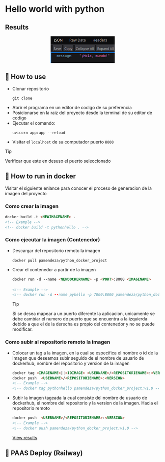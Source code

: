 # Hello world with python

## Results
<p align="center">
    <img src="./public/img/results.png" alt="Hello from javascript">
</p>

## :open_book: How to use
* Clonar repositorio
    ```
    git clone
    ```
* Abrir el programa en un editor de codigo de su preferencia
* Posicionarse en la raiz del proyecto desde la terminal de su editor de codigo
* Ejecutar el comando: 
    ```
    uvicorn app:app --reload
    ```
* Visitar el `localhost` de su computador puerto `8000`
> [!TIP]
> Verificar que este en desuso el puerto seleccionado

## :rocket: How to run in docker
Visitar el siguiente enlance para conocer el proceso de generacion de la imagen del proyecto
### Como crear la imagen
```html
docker build -t <NEWIMAGENAME> .
<!-- Example -->
<!-- docker build -t pythonhello . -->
```
### Como ejecutar la imagen (Contenedor)
* Descargar del repositorio remoto la imagen

    `docker pull pamendeza/python_docker_project `
* Crear el contenedor a partir de la imagen
    ```html
    docker run -d --name <NEWDOCKERNAME> -p <PORT>:8000 <IMAGENAME>

    <!-- Example -->
    <!-- docker run -d --name pyhello -p 7000:8000 pamendeza/python_docker_project:v1.0 -->
    ```
    > [!TIP]
    > Si se desea mapear a un puerto diferente la aplicacion, unicamente se debe cambiar el numero de puerto que se encuentra a la izquierda debido a que el de la derecha es propio del contenedor y no se puede modificar.
### Como subir al repositorio remoto la imagen
* Colocar un tag a la imagen, en la cual se especifica el nombre o id de la imagen que deseamos subir seguido de el nombre de usuario de dockerhub, nombre del repositorio y version de la imagen
    ```html
    docker tag <IMAGENAME>||<IDIMAGE> <USERNAME>/<REPOSITORIENAME>:<VERSION>
    docker push  <USERNAME>/<REPOSITORIENAME>:<VERSION>
    <!-- Example -->
    <!-- docker tag pythonhello pamendeza/python_docker_project:v1.0 -->
    ```
* Subir la imagen tageada la cual consiste del nombre de usuario de dockerhub, el nombre del repositorio y la version de la imagen. Hacia el repositorio remoto
    ```html
    docker push  <USERNAME>/<REPOSITORIENAME>:<VERSION>
    <!-- Example -->
    <!-- docker push pamendeza/python_docker_project:v1.0 -->
    ```
    [View results](#results)
## :light_rail: PAAS Deploy (Railway)
